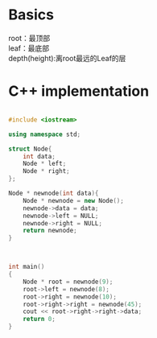 # Basics
root：最顶部  
leaf：最底部  
depth(height):离root最远的Leaf的层


# C++ implementation
```cpp

#include <iostream>

using namespace std;

struct Node{
    int data;
    Node * left;
    Node * right;
};

Node * newnode(int data){
    Node * newnode = new Node();
    newnode->data = data;
    newnode->left = NULL;
    newnode->right = NULL;
    return newnode;
}



int main()
{
    Node * root = newnode(9);
    root->left = newnode(8);
    root->right = newnode(10);
    root->right->right = newnode(45);
    cout << root->right->right->data;
    return 0;
}




```
